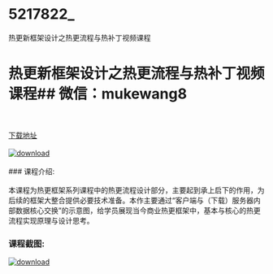 # 5217822_
热更新框架设计之热更流程与热补丁视频课程
# 热更新框架设计之热更流程与热补丁视频课程## 微信：mukewang8
<br/></br>[下载地址](http://www.36tz.cn/article/5217822 "下载地址")
<br/></br>[![download](http://36tz.cn/muke_img/2021_01_12345-13.jpg "下载地址")](http://www.36tz.cn/article/5217822 "下载地址")
<br/></br>### 课程介绍:<br/></br>本课程为热更框架系列课程中的热更流程设计部分，主要起到承上启下的作用，为后续的框架大整合提供必要技术准备。本作主要通过“客户端与（下载）服务器内部数据核心交换”的示意图，给学员展现当今商业热更框架中，基本与核心的热更流程实现原理与设计思考。

### 课程截图:
[![download](http://36tz.cn/muke_img/2021_01_2-105.png "下载地址")](http://www.36tz.cn/article/5217822 "下载地址")
